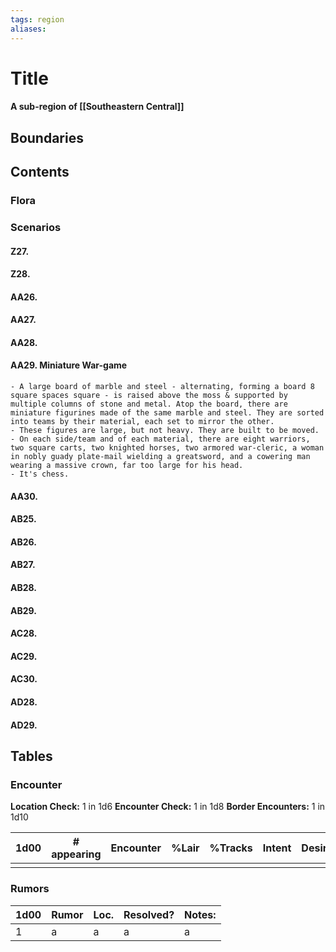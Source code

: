 ```yaml
---
tags: region
aliases:
---
```

# Title
#### A sub-region of [[Southeastern Central]]
## Boundaries
## Contents
### Flora
### Scenarios
#### Z27.
#### Z28.
#### AA26.
#### AA27.
#### AA28.
#### AA29. Miniature War-game
	- A large board of marble and steel - alternating, forming a board 8 square spaces square - is raised above the moss & supported by multiple columns of stone and metal. Atop the board, there are miniature figurines made of the same marble and steel. They are sorted into teams by their material, each set to mirror the other.
	- These figures are large, but not heavy. They are built to be moved.
	- On each side/team and of each material, there are eight warriors, two square carts, two knighted horses, two armored war-cleric, a woman in nobly guady plate-mail wielding a greatsword, and a cowering man wearing a massive crown, far too large for his head.
	- It's chess.
#### AA30.
#### AB25.
#### AB26.
#### AB27.
#### AB28.
#### AB29.
#### AC28.
#### AC29.
#### AC30.
#### AD28.
#### AD29.

## Tables
### Encounter
**Location Check:** 1 in 1d6
**Encounter Check:** 1 in 1d8
**Border Encounters:** 1 in 1d10


| 1d00 | # appearing | Encounter | %Lair | %Tracks | Intent | Desire |
| ---- | ----------- | --------- | ----- | ------- | ------ | ------ |
|      |             |           |       |         |        |        |

### Rumors
| 1d00 | Rumor | Loc. | Resolved? | Notes: |
|------|-------|------|-----------|--------|
| 1    | a     | a    | a         | a      |